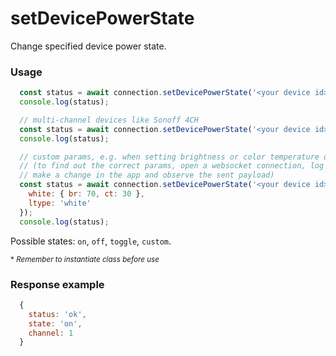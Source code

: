 # setDevicePowerState

Change specified device power state.


### Usage
```js
  const status = await connection.setDevicePowerState('<your device id>', 'on');
  console.log(status);
```

```js
  // multi-channel devices like Sonoff 4CH
  const status = await connection.setDevicePowerState('<your device id>', 'toggle', <channel>);
  console.log(status);
```

```js
  // custom params, e.g. when setting brightness or color temperature on LED bulb
  // (to find out the correct params, open a websocket connection, log the data,
  // make a change in the app and observe the sent payload)
  const status = await connection.setDevicePowerState('<your device id>', 'custom', <channel>, {
    white: { br: 70, ct: 30 },
    ltype: 'white'
  });
  console.log(status);
```

Possible states: `on`, `off`, `toggle`, `custom`.

<sup>* _Remember to instantiate class before use_</sup>


### Response example
```js
  {
    status: 'ok',
    state: 'on',
    channel: 1
  }
```